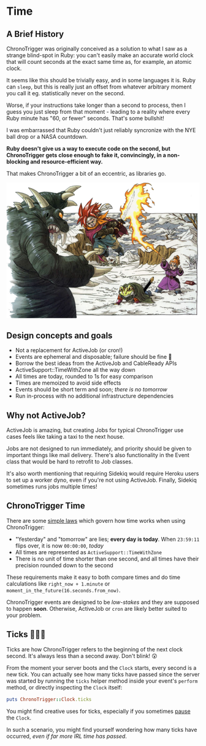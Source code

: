 # Time

## A Brief History

ChronoTrigger was originally conceived as a solution to what I saw as a strange blind-spot in Ruby: you can't easily make an accurate world clock that will count seconds at the exact same time as, for example, an atomic clock.

It seems like this should be trivially easy, and in some languages it is. Ruby can `sleep`, but this is really just an offset from whatever arbitrary moment you call it eg. statistically never on the second.

Worse, if your instructions take longer than a second to process, then I guess you just sleep from that moment - leading to a reality where every Ruby minute has "60, or fewer" seconds. That's some bullshit!

I was embarrassed that Ruby couldn't just reliably syncronize with the NYE ball drop or a NASA countdown.

**Ruby doesn't give us a way to execute code on the second, but ChronoTrigger gets close enough to fake it, convincingly, in a non-blocking and resource-efficient way.**

That makes ChronoTrigger a bit of an eccentric, as libraries go.

![Chrono Trigger \(1995\)](.gitbook/assets/chrono-trigger.jpg)

## Design concepts and goals

* Not a replacement for ActiveJob \(or cron!\)
* Events are ephemeral and disposable; failure should be fine 🤷
* Borrow the best ideas from the ActiveJob and CableReady APIs
* ActiveSupport::TimeWithZone all the way down
* All times are today, rounded to 1s for easy comparison
* Times are memoized to avoid side effects
* Events should be short term and soon; _there is no tomorrow_
* Run in-process with no additional infrastructure dependencies

## Why not ActiveJob?

ActiveJob is amazing, but creating Jobs for typical ChronoTrigger use cases feels like taking a taxi to the next house.

Jobs are not designed to run immediately, and priority should be given to important things like mail delivery. There's also functionality in the Event class that would be hard to retrofit to Job classes.

It's also worth mentioning that requiring Sidekiq would require Heroku users to set up a worker dyno, even if you're not using ActiveJob. Finally, Sidekiq sometimes runs jobs multiple times!

## ChronoTrigger Time

There are some [simple laws](https://tardis.fandom.com/wiki/Laws_of_Time) which govern how time works when using ChronoTrigger:

* "Yesterday" and "tomorrow" are lies; **every day is today**. When `23:59:11` flips over, it is now `00:00:00`, _today_
* All times are represented as `ActiveSupport::TimeWithZone` 
* There is no unit of time shorter than one second, and all times have their precision rounded down to the second

These requirements make it easy to both compare times and do time calculations like `right_now + 1.minute` or `moment_in_the_future(16.seconds.from_now)`.

ChronoTrigger events are designed to be _low-stakes_ and they are supposed to happen **soon**. Otherwise, ActiveJob or `cron` are likely better suited to your problem.

## Ticks 🐞🐞🐞

Ticks are how ChronoTrigger refers to the beginning of the next clock second. It's always less than a second away. Don't blink! 😲

From the moment your server boots and the `Clock` starts, every second is a new tick. You can actually see how many ticks have passed since the server was started by running the `ticks` helper method inside your event's `perform` method, or directly inspecting the `Clock` itself:

```ruby
puts ChronoTrigger::Clock.ticks
```

You might find creative uses for ticks, especially if you sometimes [pause](clock.md#stop) the `Clock`.

In such a scenario, you might find yourself wondering how many ticks have occurred, _even if far more IRL time has passed_.

